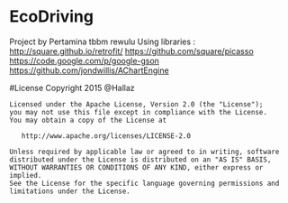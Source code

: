 # EcoDriving
  Project by 
  Pertamina tbbm rewulu
  Using libraries : 
  http://square.github.io/retrofit/
  https://github.com/square/picasso
  https://code.google.com/p/google-gson
  https://github.com/jondwillis/AChartEngine


#License
   Copyright 2015 @Hallaz

    Licensed under the Apache License, Version 2.0 (the "License");
    you may not use this file except in compliance with the License.
    You may obtain a copy of the License at

       http://www.apache.org/licenses/LICENSE-2.0

    Unless required by applicable law or agreed to in writing, software
    distributed under the License is distributed on an "AS IS" BASIS,
    WITHOUT WARRANTIES OR CONDITIONS OF ANY KIND, either express or implied.
    See the License for the specific language governing permissions and
    limitations under the License.

